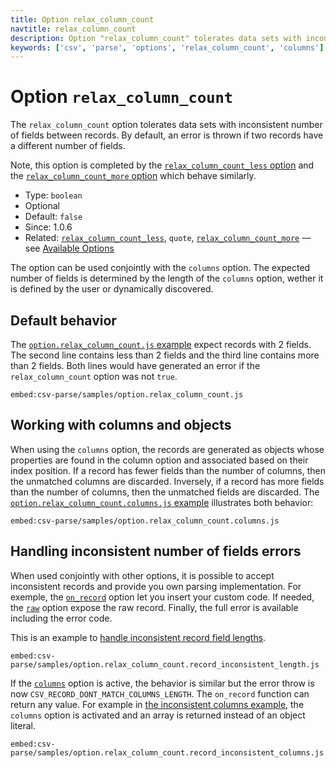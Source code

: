 ```yaml
---
title: Option relax_column_count
navtitle: relax_column_count
description: Option "relax_column_count" tolerates data sets with inconsistent number of fields.
keywords: ['csv', 'parse', 'options', 'relax_column_count', 'columns']
---
```


# Option `relax_column_count`

The `relax_column_count` option tolerates data sets with inconsistent number of fields between records. By default, an error is thrown if two records have a different number of fields.

Note, this option is completed by the [`relax_column_count_less` option](/parse/options/relax_column_count_less/) and the [`relax_column_count_more` option](/parse/options/relax_column_count_more/) which behave similarly.

* Type: `boolean`
* Optional
* Default: `false`
* Since: 1.0.6
* Related: [`relax_column_count_less`](/parse/options/relax_column_count_less/), `quote`, [`relax_column_count_more`](/parse/options/relax_column_count_more/) &mdash; see [Available Options](/parse/options/#available-options)

The option can be used conjointly with the `columns` option. The expected number of fields is determined by the length of the `columns` option, wether it is defined by the user or dynamically discovered.

## Default behavior

The [`option.relax_column_count.js` example](https://github.com/adaltas/node-csv/blob/master/packages/csv-parse/samples/option.relax_column_count.js) expect records with 2 fields. The second line contains less than 2 fields and the third line contains more than 2 fields. Both lines would have generated an error if the `relax_column_count` option was not `true`.

`embed:csv-parse/samples/option.relax_column_count.js`

## Working with columns and objects

When using the `columns` option, the records are generated as objects whose properties are found in the column option and associated based on their index position. If a record has fewer fields than the number of columns, then the unmatched columns are discarded. Inversely, if a record has more fields than the number of columns, then the unmatched fields are discarded. The [`option.relax_column_count.columns.js` example](https://github.com/adaltas/node-csv/blob/master/packages/csv-parse/samples/option.relax_column_count.columns.js) illustrates both behavior:

`embed:csv-parse/samples/option.relax_column_count.columns.js`

## Handling inconsistent number of fields errors

When used conjointly with other options, it is possible to accept inconsistent records and provide you own parsing implementation. For exemple, the [`on_record`](/parse/options/on_record/) option let you insert your custom code. If needed, the [`raw`](/parse/options/raw/) option expose the raw record. Finally, the full error is available including the error code.

This is an example to [handle inconsistent record field lengths](https://github.com/adaltas/node-csv/blob/master/packages/csv-parse/samples/option.relax_column_count.record_inconsistent_length.js).

`embed:csv-parse/samples/option.relax_column_count.record_inconsistent_length.js`

If the [`columns`](/parse/options/on_record/) option is active, the behavior is similar but the error throw is now `CSV_RECORD_DONT_MATCH_COLUMNS_LENGTH`. The `on_record` function can return any value. For example in [the inconsistent columns example](https://github.com/adaltas/node-csv/blob/master/packages/csv-parse/samples/option.relax_column_count.record_inconsistent_columns.js), the `columns` option is activated and an array is returned instead of an object literal.

`embed:csv-parse/samples/option.relax_column_count.record_inconsistent_columns.js`
